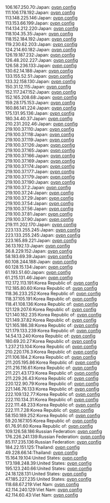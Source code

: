 106.167.250.70:Japan: [ovpn config](vpn/106_167_250_70.ovpn)  
111.106.178.192:Japan: [ovpn config](vpn/111_106_178_192.ovpn)  
113.148.225.146:Japan: [ovpn config](vpn/113_148_225_146.ovpn)  
113.153.66.199:Japan: [ovpn config](vpn/113_153_66_199.ovpn)  
114.134.212.220:Japan: [ovpn config](vpn/114_134_212_220.ovpn)  
118.104.35.35:Japan: [ovpn config](vpn/118_104_35_35.ovpn)  
118.152.184.192:Japan: [ovpn config](vpn/118_152_184_192.ovpn)  
119.230.62.203:Japan: [ovpn config](vpn/119_230_62_203.ovpn)  
124.214.60.182:Japan: [ovpn config](vpn/124_214_60_182.ovpn)  
126.19.187.232:Japan: [ovpn config](vpn/126_19_187_232.ovpn)  
126.48.202.227:Japan: [ovpn config](vpn/126_48_202_227.ovpn)  
126.58.236.133:Japan: [ovpn config](vpn/126_58_236_133.ovpn)  
130.62.14.188:Japan: [ovpn config](vpn/130_62_14_188.ovpn)  
133.155.52.51:Japan: [ovpn config](vpn/133_155_52_51.ovpn)  
133.32.158.130:Japan: [ovpn config](vpn/133_32_158_130.ovpn)  
150.31.12.115:Japan: [ovpn config](vpn/150_31_12_115.ovpn)  
152.117.247.152:Japan: [ovpn config](vpn/152_117_247_152.ovpn)  
152.165.208.68:Japan: [ovpn config](vpn/152_165_208_68.ovpn)  
159.28.175.153:Japan: [ovpn config](vpn/159_28_175_153.ovpn)  
160.86.141.224:Japan: [ovpn config](vpn/160_86_141_224.ovpn)  
175.131.95.136:Japan: [ovpn config](vpn/175_131_95_136.ovpn)  
180.34.40.37:Japan: [ovpn config](vpn/180_34_40_37.ovpn)  
210.231.202.46:Japan: [ovpn config](vpn/210_231_202_46.ovpn)  
219.100.37.110:Japan: [ovpn config](vpn/219_100_37_110.ovpn)  
219.100.37.118:Japan: [ovpn config](vpn/219_100_37_118.ovpn)  
219.100.37.119:Japan: [ovpn config](vpn/219_100_37_119.ovpn)  
219.100.37.126:Japan: [ovpn config](vpn/219_100_37_126.ovpn)  
219.100.37.165:Japan: [ovpn config](vpn/219_100_37_165.ovpn)  
219.100.37.166:Japan: [ovpn config](vpn/219_100_37_166.ovpn)  
219.100.37.169:Japan: [ovpn config](vpn/219_100_37_169.ovpn)  
219.100.37.174:Japan: [ovpn config](vpn/219_100_37_174.ovpn)  
219.100.37.177:Japan: [ovpn config](vpn/219_100_37_177.ovpn)  
219.100.37.179:Japan: [ovpn config](vpn/219_100_37_179.ovpn)  
219.100.37.190:Japan: [ovpn config](vpn/219_100_37_190.ovpn)  
219.100.37.2:Japan: [ovpn config](vpn/219_100_37_2.ovpn)  
219.100.37.24:Japan: [ovpn config](vpn/219_100_37_24.ovpn)  
219.100.37.29:Japan: [ovpn config](vpn/219_100_37_29.ovpn)  
219.100.37.54:Japan: [ovpn config](vpn/219_100_37_54.ovpn)  
219.100.37.56:Japan: [ovpn config](vpn/219_100_37_56.ovpn)  
219.100.37.81:Japan: [ovpn config](vpn/219_100_37_81.ovpn)  
219.100.37.90:Japan: [ovpn config](vpn/219_100_37_90.ovpn)  
219.111.202.170:Japan: [ovpn config](vpn/219_111_202_170.ovpn)  
223.133.255.245:Japan: [ovpn config](vpn/223_133_255_245.ovpn)  
223.133.255.245:Japan: [ovpn config](vpn/223_133_255_245.ovpn)  
223.165.89.221:Japan: [ovpn config](vpn/223_165_89_221.ovpn)  
36.13.192.13:Japan: [ovpn config](vpn/36_13_192_13.ovpn)  
36.8.229.152:Japan: [ovpn config](vpn/36_8_229_152.ovpn)  
58.183.69.39:Japan: [ovpn config](vpn/58_183_69_39.ovpn)  
60.108.244.188:Japan: [ovpn config](vpn/60_108_244_188.ovpn)  
60.128.15.134:Japan: [ovpn config](vpn/60_128_15_134.ovpn)  
61.193.51.60:Japan: [ovpn config](vpn/61_193_51_60.ovpn)  
61.215.131.46:Japan: [ovpn config](vpn/61_215_131_46.ovpn)  
112.172.113.191:Korea Republic of: [ovpn config](vpn/112_172_113_191.ovpn)  
112.185.80.60:Korea Republic of: [ovpn config](vpn/112_185_80_60.ovpn)  
118.36.233.252:Korea Republic of: [ovpn config](vpn/118_36_233_252.ovpn)  
118.37.105.191:Korea Republic of: [ovpn config](vpn/118_37_105_191.ovpn)  
118.41.108.136:Korea Republic of: [ovpn config](vpn/118_41_108_136.ovpn)  
121.129.207.6:Korea Republic of: [ovpn config](vpn/121_129_207_6.ovpn)  
121.140.182.235:Korea Republic of: [ovpn config](vpn/121_140_182_235.ovpn)  
121.149.37.82:Korea Republic of: [ovpn config](vpn/121_149_37_82.ovpn)  
121.165.186.38:Korea Republic of: [ovpn config](vpn/121_165_186_38.ovpn)  
121.179.133.239:Korea Republic of: [ovpn config](vpn/121_179_133_239.ovpn)  
14.54.13.240:Korea Republic of: [ovpn config](vpn/14_54_13_240.ovpn)  
180.69.20.27:Korea Republic of: [ovpn config](vpn/180_69_20_27.ovpn)  
1.237.213.104:Korea Republic of: [ovpn config](vpn/1_237_213_104.ovpn)  
210.220.176.3:Korea Republic of: [ovpn config](vpn/210_220_176_3.ovpn)  
211.106.184.2:Korea Republic of: [ovpn config](vpn/211_106_184_2.ovpn)  
211.205.195.86:Korea Republic of: [ovpn config](vpn/211_205_195_86.ovpn)  
211.216.116.61:Korea Republic of: [ovpn config](vpn/211_216_116_61.ovpn)  
211.221.43.173:Korea Republic of: [ovpn config](vpn/211_221_43_173.ovpn)  
211.229.26.43:Korea Republic of: [ovpn config](vpn/211_229_26_43.ovpn)  
220.122.90.79:Korea Republic of: [ovpn config](vpn/220_122_90_79.ovpn)  
221.146.76.133:Korea Republic of: [ovpn config](vpn/221_146_76_133.ovpn)  
222.109.132.77:Korea Republic of: [ovpn config](vpn/222_109_132_77.ovpn)  
222.110.134.31:Korea Republic of: [ovpn config](vpn/222_110_134_31.ovpn)  
222.111.48.233:Korea Republic of: [ovpn config](vpn/222_111_48_233.ovpn)  
222.111.7.28:Korea Republic of: [ovpn config](vpn/222_111_7_28.ovpn)  
58.150.189.252:Korea Republic of: [ovpn config](vpn/58_150_189_252.ovpn)  
59.20.167.105:Korea Republic of: [ovpn config](vpn/59_20_167_105.ovpn)  
61.76.91.60:Korea Republic of: [ovpn config](vpn/61_76_91_60.ovpn)  
109.126.58.186:Russian Federation: [ovpn config](vpn/109_126_58_186.ovpn)  
176.226.241.139:Russian Federation: [ovpn config](vpn/176_226_241_139.ovpn)  
85.117.235.136:Russian Federation: [ovpn config](vpn/85_117_235_136.ovpn)  
184.22.151.125:Thailand: [ovpn config](vpn/184_22_151_125.ovpn)  
49.228.66.14:Thailand: [ovpn config](vpn/49_228_66_14.ovpn)  
15.164.19.104:United States: [ovpn config](vpn/15_164_19_104.ovpn)  
173.198.248.39:United States: [ovpn config](vpn/173_198_248_39.ovpn)  
195.123.240.66:United States: [ovpn config](vpn/195_123_240_66.ovpn)  
24.18.128.131:United States: [ovpn config](vpn/24_18_128_131.ovpn)  
47.185.227.235:United States: [ovpn config](vpn/47_185_227_235.ovpn)  
118.68.67.219:Viet Nam: [ovpn config](vpn/118_68_67_219.ovpn)  
42.114.240.129:Viet Nam: [ovpn config](vpn/42_114_240_129.ovpn)  
42.114.60.43:Viet Nam: [ovpn config](vpn/42_114_60_43.ovpn)  
